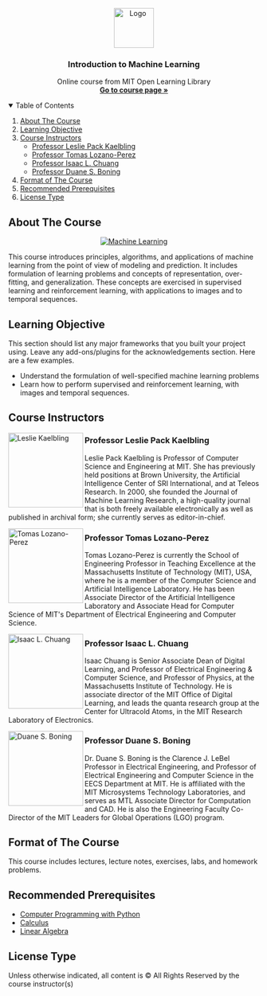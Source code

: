 <!-- LOGO -->
<p align="center">
  <a href="#">
    <img src="https://i2.wp.com/hackingracism.mit.edu/wp-content/uploads/2020/09/MIT-logo-with-spelling-office-red-gray-design1.png?fit=721%2C161&ssl=1" height="80" alt="Logo">
  </a>

  <h3 align="center">Introduction to Machine Learning</h3>

  <p align="center">
    Online course from MIT Open Learning Library
    <br />
    <a href="https://openlearninglibrary.mit.edu/courses/course-v1:MITx+6.036+1T2019/about"><strong>Go to course page »</strong></a>
    <br />
  </p>
</p>

<!-- TABLE OF CONTENTS -->
<details open="open">
  <summary>Table of Contents</summary>
  <ol>
    <li>
      <a href="#about-the-course">About The Course</a>
    </li>
    <li>
      <a href="#learning-objective">Learning Objective</a>
    </li>
    <li>
      <a href="#course-instructor">Course Instructors</a>
      <ul>
        <li><a href="#professor-leslie-pack-kaelbling">Professor Leslie Pack Kaelbling</a></li>
        <li><a href="#professor-tomas-lozano-perez">Professor Tomas Lozano-Perez</a></li>
        <li><a href="#professor-isaac-l-chuang">Professor Isaac L. Chuang</a></li>
        <li><a href="#professor-duane-s-boning">Professor Duane S. Boning</a></li>
      </ul>
    </li>
    <li>
      <a href="#format-of-the-course">Format of The Course</a>
    </li>
    <li>
      <a href="#recommended-prerequisites">Recommended Prerequisites</a>
    </li>
    <li>
      <a href="#license-type">License Type</a>
    </li>
  </ol>
</details>

<!-- CONTENTS -->
## About The Course

<p align="center">
  <a href="https://community-cdn-digitalocean-com.global.ssl.fastly.net/variants/fR1fwLvJDeYDMNenxu3XokLs/035575f2985fe451d86e717d73691e533a1a00545d7230900ed786341dc3c882">
    <img src="https://s1.imghub.io/bRvO1.png" alt="Machine Learning">
  </a>
</p>

This course introduces principles, algorithms, and applications of machine learning from the point of view of modeling and prediction. It includes formulation of learning problems and concepts of representation, over-fitting, and generalization. These concepts are exercised in supervised learning and reinforcement learning, with applications to images and to temporal sequences.

## Learning Objective

This section should list any major frameworks that you built your project using. Leave any add-ons/plugins for the acknowledgements section. Here are a few examples.
* Understand the formulation of well-specified machine learning problems
* Learn how to perform supervised and reinforcement learning, with images and temporal sequences.

## Course Instructors
<img align="left" width="150" height="150" alt="Leslie Kaelbling" src="https://www.eecs.mit.edu/sites/default/files/person-photos/kaelbling_0.jpg"/>

### Professor Leslie Pack Kaelbling

Leslie Pack Kaelbling is Professor of Computer Science and Engineering at MIT. She has previously held positions at Brown University, the Artificial Intelligence Center of SRI International, and at Teleos Research. In 2000, she founded the Journal of Machine Learning Research, a high-quality journal that is both freely available electronically as well as published in archival form; she currently serves as editor-in-chief.

<img align="left" width="150" height="150" alt="Tomas Lozano-Perez" src="https://mitibmwatsonailab.mit.edu/wp-content/uploads/2020/04/Lozano-Perez-MIT-Image.jpeg"/>

### Professor Tomas Lozano-Perez

Tomas Lozano-Perez is currently the School of Engineering Professor in Teaching Excellence at the Massachusetts Institute of Technology (MIT), USA, where he is a member of the Computer Science and Artificial Intelligence Laboratory. He has been Associate Director of the Artificial Intelligence Laboratory and Associate Head for Computer Science of MIT's Department of Electrical Engineering and Computer Science.

<img align="left" width="150" height="150" alt="Isaac L. Chuang" src="https://www.edn.com/wp-content/uploads/media-1079033-chuang-isaac.jpg"/>

### Professor Isaac L. Chuang

Isaac Chuang is Senior Associate Dean of Digital Learning, and Professor of Electrical Engineering & Computer Science, and Professor of Physics, at the Massachusetts Institute of Technology. He is associate director of the MIT Office of Digital Learning, and leads the quanta research group at the Center for Ultracold Atoms, in the MIT Research Laboratory of Electronics.

<img align="left" width="150" height="150" alt="Duane S. Boning" src="https://boning.mit.edu/wp-content/uploads/2019/02/duane_boning-300x300.jpg"/>

### Professor Duane S. Boning

Dr. Duane S. Boning is the Clarence J. LeBel Professor in Electrical Engineering, and Professor of Electrical Engineering and Computer Science in the EECS Department at MIT. He is affiliated with the MIT Microsystems Technology Laboratories, and serves as MTL Associate Director for Computation and CAD. He is also the Engineering Faculty Co-Director of the MIT Leaders for Global Operations (LGO) program.

## Format of The Course

This course includes lectures, lecture notes, exercises, labs, and homework problems.

## Recommended Prerequisites

* [Computer Programming with Python](https://ocw.mit.edu/courses/electrical-engineering-and-computer-science/6-0001-introduction-to-computer-science-and-programming-in-python-fall-2016/)
* [Calculus](https://ocw.mit.edu/courses/mathematics/18-03sc-differential-equations-fall-2011/)
* [Linear Algebra](https://ocw.mit.edu/courses/mathematics/18-06sc-linear-algebra-fall-2011/)

## License Type

Unless otherwise indicated, all content is © All Rights Reserved by the course instructor(s)
